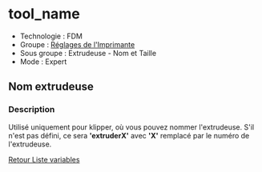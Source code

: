 # tool_name

* Technologie : FDM
* Groupe : [Réglages de l'Imprimante](../printer_settings/printer_settings.md)
* Sous groupe : Extrudeuse - Nom et Taille
* Mode : Expert

## Nom extrudeuse

### Description

Utilisé uniquement pour klipper, où vous pouvez nommer l'extrudeuse. S'il n'est pas défini, ce sera **'extruderX'** avec **'X'** remplacé par le numéro de l'extrudeuse.

[Retour Liste variables](variable_list.md)